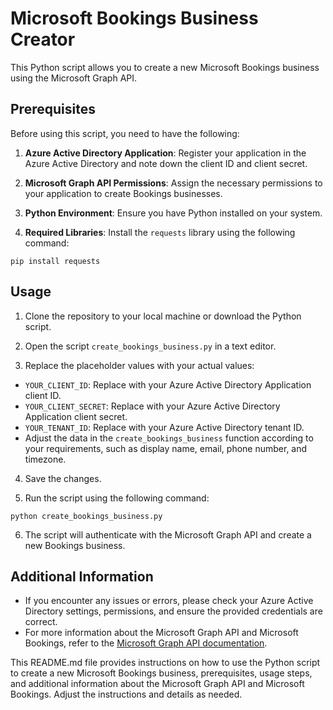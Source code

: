 # Microsoft Bookings Business Creator

This Python script allows you to create a new Microsoft Bookings business using the Microsoft Graph API.

## Prerequisites

Before using this script, you need to have the following:

1. **Azure Active Directory Application**: Register your application in the Azure Active Directory and note down the client ID and client secret.

2. **Microsoft Graph API Permissions**: Assign the necessary permissions to your application to create Bookings businesses.

3. **Python Environment**: Ensure you have Python installed on your system.

4. **Required Libraries**: Install the `requests` library using the following command:
```
pip install requests
```

## Usage

1. Clone the repository to your local machine or download the Python script.

2. Open the script `create_bookings_business.py` in a text editor.

3. Replace the placeholder values with your actual values:
- `YOUR_CLIENT_ID`: Replace with your Azure Active Directory Application client ID.
- `YOUR_CLIENT_SECRET`: Replace with your Azure Active Directory Application client secret.
- `YOUR_TENANT_ID`: Replace with your Azure Active Directory tenant ID.
- Adjust the data in the `create_bookings_business` function according to your requirements, such as display name, email, phone number, and timezone.

4. Save the changes.

5. Run the script using the following command:
```
python create_bookings_business.py
```

6. The script will authenticate with the Microsoft Graph API and create a new Bookings business.

## Additional Information

- If you encounter any issues or errors, please check your Azure Active Directory settings, permissions, and ensure the provided credentials are correct.
- For more information about the Microsoft Graph API and Microsoft Bookings, refer to the [Microsoft Graph API documentation](https://docs.microsoft.com/en-us/graph/api/overview?view=graph-rest-beta).

This README.md file provides instructions on how to use the Python script to create a new Microsoft Bookings business, prerequisites, usage steps, and additional information about the Microsoft Graph API and Microsoft Bookings. Adjust the instructions and details as needed.